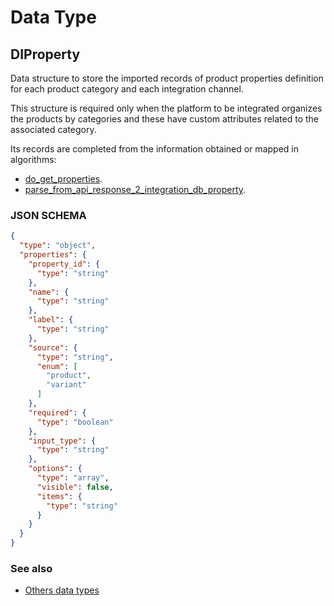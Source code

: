 # Data Type

## DIProperty

Data structure to store the imported records of product properties definition for each product category and each
integration channel.

This structure is required only when the platform to be integrated organizes the products by categories and these have
custom attributes related to the associated category.

Its records are completed from the information obtained or mapped in algorithms: 

* [do_get_properties](../action-algorithms/do_get_properties.md).
* [parse_from_api_response_2_integration_db_property](../parser-algorithms/parse_from_api_response_2_integration_db_property.md).

    
### JSON SCHEMA
```json
{
  "type": "object",
  "properties": {
    "property_id": {
      "type": "string"
    },
    "name": {
      "type": "string"
    },
    "label": {
      "type": "string"
    },
    "source": {
      "type": "string",
      "enum": [
        "product",
        "variant"
      ]
    },
    "required": {
      "type": "boolean"
    },
    "input_type": {
      "type": "string"
    },
    "options": {
      "type": "array",
      "visible": false,
      "items": {
        "type": "string"
      }
    }
  }
}
```

### See also
* [Others data types](overview?id=DIProperty)